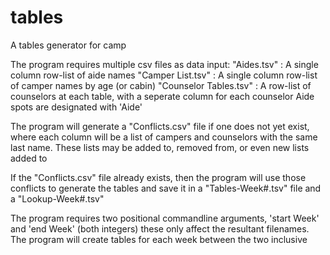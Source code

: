 # tables
A tables generator for camp


The program requires multiple csv files as data input:
    "Aides.tsv" : A single column row-list of aide names
    "Camper List.tsv" : A single column row-list of camper names by age (or cabin)
    "Counselor Tables.tsv" : A row-list of counselors at each table, with a seperate column for each counselor
                            Aide spots are designated with 'Aide'
                          
The program will generate a "Conflicts.csv" file if one does not yet exist, where each column will be a list of 
    campers and counselors with the same last name.
    These lists may be added to, removed from, or even new lists added to
  
If the "Conflicts.csv" file already exists, then the program will use those conflicts to generate the tables
    and save it in a "Tables-Week#.tsv" file  and a "Lookup-Week#.tsv" 
  
The program requires two positional commandline arguments, 'start Week' and 'end Week' (both integers)
    these only affect the resultant filenames. The program will create tables for each week between
    the two inclusive
